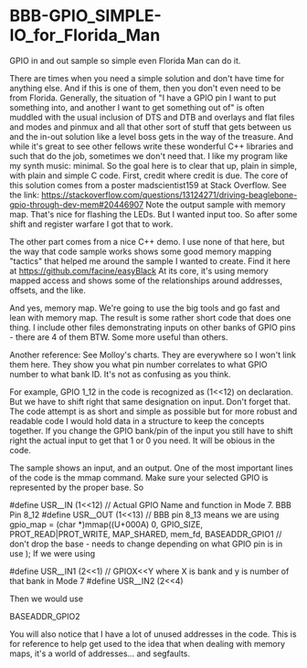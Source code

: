 # BBB-GPIO_SIMPLE-IO_for_Florida_Man
GPIO in and out sample so simple even Florida Man can do it.

There are times when you need a simple solution and don't have time for anything else. And if this is one of them, then you don't even need to be from Florida. 
Generally, the situation of "I have a GPIO pin I want to put something into, and another I want to get something out of" is often muddled with the usual inclusion of DTS and DTB and overlays and flat files and modes and pinmux and all that other sort of stuff that gets between us and the in-out solution like a level boss gets in the way of the treasure. 
And while it's great to see other fellows write these wonderful C++ libraries and such that do the job, sometimes we don't need that. I like my program like my synth music: minimal. 
So the goal here is to clear that up, plain in simple, with plain and simple C code. 
First, credit where credit is due. The core of this solution comes from a poster madscientist159 at Stack Overflow. See the link: https://stackoverflow.com/questions/13124271/driving-beaglebone-gpio-through-dev-mem#20446907
Note the output sample with memory map. That's nice for flashing the LEDs. But I wanted input too. So after some shift and register warfare I got that to work. 

The other part comes from a nice C++ demo. I use none of that here, but the way that code sample works shows some good memory mapping "tactics" that helped me around the sample I wanted to create.  Find it here at https://github.com/facine/easyBlack At its core, it's using memory mapped access and shows some of the relationships around addresses, offsets, and the like. 

And yes, memory map. We're going to use the big tools and go fast and lean with memory map. The result is some rather short code that does one thing. I include other files demonstrating inputs on other banks of GPIO pins - there are 4 of them BTW. Some more useful than others. 

Another reference: See Molloy's charts. They are everywhere so I won't link them here. They show you what pin number correlates to what GPIO number to what bank ID. It's not as confusing as you think.

For example, GPIO 1_12 in the code is recognized as (1<<12) on declaration. But we have to shift right that same designation on input. Don't forget that. The code attempt is as short and simple as possible but for more robust and readable code I would hold data in a structure to keep the concepts together. If you change the GPIO bank/pin of the input you still have to shift right the actual input to get that 1 or 0 you need. It will be obious in the code. 

The sample shows an input, and an output. One of the most important lines of the code is the mmap command. Make sure your selected GPIO is represented by the proper base. So

#define USR__IN (1<<12)  // Actual GPIO Name and function in Mode 7. BBB Pin 8_12
#define USR__OUT (1<<13) // BBB pin 8_13
means we are using
gpio_map = (char *)mmap((U+000A) 
            0,
            GPIO_SIZE,
            PROT_READ|PROT_WRITE,
            MAP_SHARED,
            mem_fd,
            BASEADDR_GPIO1     //  don't drop the base - needs to change depending on what GPIO pin is in use
    );
If we were using 

#define USR__IN1 (2<<1)  // GPIOX<<Y where X is bank and y is number of that bank in Mode 7
#define USR__IN2 (2<<4)

Then we would use 

  BASEADDR_GPIO2
  
You will also notice that I have a lot of unused addresses in the code. This is for reference to help get used to the idea that when dealing with memory maps, it's a world of addresses... and segfaults. 
